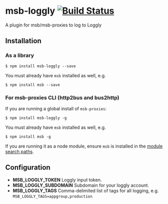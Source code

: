 # msb-loggly [![Build Status](https://travis-ci.org/tcdl/msb-loggly.svg)](https://travis-ci.org/tcdl/msb-loggly)
A plugin for msb/msb-proxies to log to Loggly

## Installation

### As a library

```
$ npm install msb-loggly --save
```

You must already have `msb` installed as well, e.g.

```
$ npm install msb --save
```

### For msb-proxies CLI (http2bus and bus2http)

If you are running a global install of `msb-proxies`:

```
$ npm install msb-loggly -g
```

You must already have `msb` installed as well, e.g.

```
$ npm install msb -g
```

If you are running it as a node module, ensure `msb` is installed in the [module search paths](https://nodejs.org/api/modules.html#modules_loading_from_node_modules_folders).

## Configuration

- **MSB_LOGGLY_TOKEN** Loggly input token.
- **MSB_LOGGLY_SUBDOMAIN** Subdomain for your loggly account.
- **MSB_LOGGLY_TAGS** Comma-delimited list of tags for all logging, e.g. `MSB_LOGGLY_TAGS=appgroup,production`
